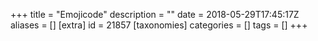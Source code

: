 +++
title = "Emojicode"
description = ""
date = 2018-05-29T17:45:17Z
aliases = []
[extra]
id = 21857
[taxonomies]
categories = []
tags = []
+++

